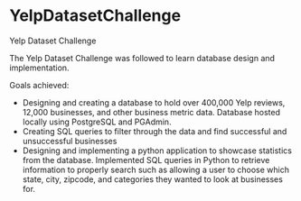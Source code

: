 # YelpDatasetChallenge
Yelp Dataset Challenge

The Yelp Dataset Challenge was followed to learn database design and implementation.

Goals achieved:
* Designing and creating a database to hold over 400,000 Yelp reviews, 12,000 businesses, and other business metric data. Database hosted locally using PostgreSQL and PGAdmin.
* Creating SQL queries to filter through the data and find successful and unsuccessful businesses
* Designing and implementing a python application to showcase statistics from the database. Implemented SQL queries in Python to retrieve information to properly search such as allowing a user to choose which state, city, zipcode, and categories they wanted to look at businesses for.
